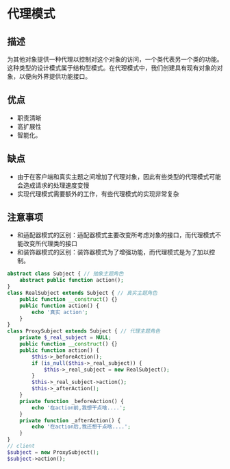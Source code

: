 # 代理模式

## 描述

为其他对象提供一种代理以控制对这个对象的访问，一个类代表另一个类的功能。这种类型的设计模式属于结构型模式。在代理模式中，我们创建具有现有对象的对象，以便向外界提供功能接口。

## 优点

- 职责清晰
- 高扩展性
- 智能化。

## 缺点

- 由于在客户端和真实主题之间增加了代理对象，因此有些类型的代理模式可能会造成请求的处理速度变慢
- 实现代理模式需要额外的工作，有些代理模式的实现非常复杂



## 注意事项 

- 和适配器模式的区别：适配器模式主要改变所考虑对象的接口，而代理模式不能改变所代理类的接口
- 和装饰器模式的区别：装饰器模式为了增强功能，而代理模式是为了加以控制。

```php
abstract class Subject { // 抽象主题角色
    abstract public function action();
}
class RealSubject extends Subject { // 真实主题角色
    public function __construct() {}
    public function action() {
        echo '真实 action';
    }
}
class ProxySubject extends Subject { // 代理主题角色
    private $_real_subject = NULL;
    public function __construct() {}
    public function action() {
        $this->_beforeAction();
        if (is_null($this->_real_subject)) {
            $this->_real_subject = new RealSubject();
        }
        $this->_real_subject->action();
        $this->_afterAction();
    }
    private function _beforeAction() {
        echo '在action前,我想干点啥....';
    }
    private function _afterAction() {
        echo '在action后,我还想干点啥....';
    }
}
// client
$subject = new ProxySubject();
$subject->action();

```
